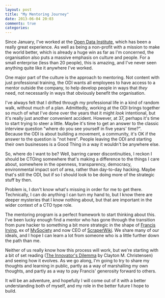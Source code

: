 ```yaml
---
layout: post
title: "My Mentoring Journey"
date: 2013-06-04 20:03
comments: true
categories:
---
```

Since January, I've worked at the [Open Data Institute](http://www.theodi.org), which has been a really great experience. As well as being a non-profit with a mission to make the world better, which is already a huge win as far as I'm concerned, the organisation also puts a massive emphasis on culture and people. For a small enterprise (less than 20 people), this is amazing, and I've never seen anything quite like it anywhere I've worked.

One major part of the culture is the approach to mentoring. Not content with just professional training, the ODI wants all employees to have access to a mentor outside the company, to help develop people in ways that *they* need, not necessarily in ways that obviously benefit the organisation.

I've always felt that I drifted through my professional life in a kind of random walk, without much of a plan. Admittedly, working at the ODI brings together so much of what I've done over the years that it might *look* intentional, but it's really just another convenient accident. However, at 37, perhaps it's time to start trying to steer a little. Maybe it's time to get an answer to the classic interview question "where do you see yourself in five years' time?". Because the ODI is about building a movement, a community, it's OK if the answer to the question is "not here". People leaving the ODI and starting their own businesses is a Good Thing in a way it wouldn't be anywhere else.

So, where do I want to be? Well, barring career discontinuities, I reckon I should be CTOing somewhere that's making a difference to the things I care about, somewhere in the openness, transparency, democracy, environmental impact sort of area, rather than day-to-day hacking. Maybe that's still the ODI, but if so I should look to be doing more of the strategic stuff by then.

Problem is, I don't know what's missing in order for me to get there. Technically, I can do anything I can turn my hand to, but I know there are deeper mysteries that I know nothing about, but that are important in the wider context of a CTO type role.

The mentoring program is a perfect framework to start thinking about this. I've been lucky enough find a mentor who has gone through the transition from pure hacker to something a bit more strategic in the shape of [Francis Irving](http://flourish.org), ex of [MySociety](http://mysociety.org) and now CEO of [ScraperWiki](http://scraperwiki.com). We share many of our ideals, and I hope I can learn a lot from someone who is a little further down the path than me.

Neither of us really know how this process will work, but we're starting with a bit of set reading ([The Innovator's Dilemma](https://en.wikipedia.org/wiki/The_Innovator's_Dilemma) by Clayton M. Christensen) and seeing how it evolves. As we go along, I'm going to try to share my thoughts and learning in public, partly as a way of marshalling my own thoughts, and partly as a way to pay Francis' generosity forward to others.

It will be an adventure, and hopefully I will come out of it with a better understanding both of myself, and my role in the better future I hope to build.
